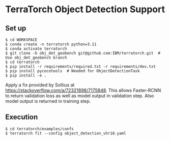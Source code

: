 # TerraTorch Object Detection Support

## Set up

```
$ cd WORKSPACE
$ conda create -n terratorch python=3.11
$ conda activate terratorch
$ git clone -b obj_det_geobench git@github.com:IBM/terratorch.git  # Use obj_det_geobench branch
$ cd terratorch
$ pip install -r requirements/required.txt -r requirements/dev.txt
$ pip install pycocotools  # Needed for ObjectDetectionTask
$ pip install -e .
```

Apply a fix provided by Soltius at https://stackoverflow.com/a/72321898/7175848.
This allows Faster-RCNN to return validation loss as well as model output in validation step.
Also model output is returned in training step.

## Execution
```
$ cd terratorch/examples/confs
$ terratorch fit --config object_detection_vhr10.yaml
```
